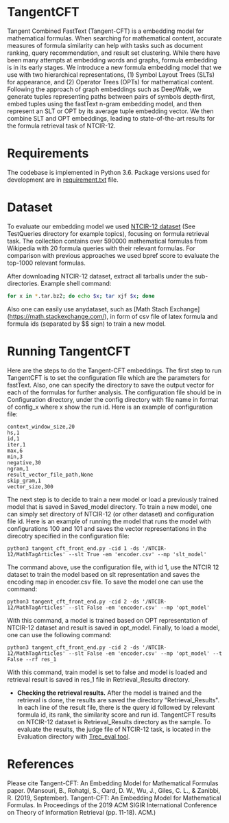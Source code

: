 # TangentCFT
Tangent Combined FastText (Tangent-CFT) is a embedding model for mathematical formulas. When searching for mathematical content, accurate measures of formula similarity can help with tasks such as document ranking, query recommendation, and result set clustering. While there have been many attempts at embedding words and graphs, formula embedding is in its early stages. 
We introduce a new formula embedding model that we use with two hierarchical representations, (1) Symbol Layout Trees (SLTs) for appearance, and (2) Operator Trees (OPTs) for mathematical content. Following the approach of graph embeddings such as DeepWalk, we generate tuples representing paths between pairs of symbols depth-first, embed tuples using the fastText n-gram embedding model, and then represent an SLT or OPT by its average tuple embedding vector. We then combine SLT and OPT embeddings, leading to state-of-the-art results for the formula retrieval task of NTCIR-12.

# Requirements
The codebase is implemented in Python 3.6. Package versions used for development are in [requirement.txt](https://github.com/BehroozMansouri/TangentCFT/blob/master/requirements.txt) file.

# Dataset
To evaluate our embedding model we used [NTCIR-12 dataset](https://www.cs.rit.edu/~rlaz/NTCIR-12_MathIR_Wikipedia_Corpus.zip) (See TestQueries directory for example topics), focusing on formula retrieval task. The collection contains over 590000 mathematical formulas from Wikipedia with 20 formula queries with their relevant formulas. For comparison with previous approaches we used bpref score to evaluate the top-1000 relevant formulas.

After downloading NTCIR-12 dataset, extract all tarballs under the sub-directories. Example shell command:
```sh
for x in *.tar.bz2; do echo $x; tar xjf $x; done
```

Also one can easily use anydataset, such as [Math Stach Exchange] (https://math.stackexchange.com/), in form of csv file of latex formula and formula ids (separated by $$ sign) to train a new model. 

# Running TangentCFT
Here are the steps to do the Tangent-CFT embeddings. 
The first step to run TangentCFT is to set the configuration file which are the parameters for fastText. Also, one can specify the directory to save the output vector for each of the formulas for further analysis. The configuration file should be in Configuration directory, under the config directory with file name in format of config_x where x show the run id. Here is an example of configuration file:
```
context_window_size,20
hs,1
id,1
iter,1
max,6
min,3
negative,30
ngram,1
result_vector_file_path,None
skip_gram,1
vector_size,300

```
The next step is to decide to train a new model or load a previously trained model that is saved in Saved_model directory. To train a new model, one can simply set directory of NTCIR-12 (or other dataset) and configuration file id. Here is an example of running the model that runs the model with configurations 100 and 101 and saves the vector representations in the direcotry specified in the configuration file:
```
python3 tangent_cft_front_end.py -cid 1 -ds '/NTCIR-12/MathTagArticles' --slt True -em 'encoder.csv' --mp 'slt_model'
```
The command above, use the configuration file, with id 1, use the NTCIR 12 dataset to train the model based on slt representation and saves the encoding map in encoder.csv file. To save the model one can use the command:
```
python3 tangent_cft_front_end.py -cid 2 -ds '/NTCIR-12/MathTagArticles' --slt False -em 'encoder.csv' --mp 'opt_model' 
```
With this command, a model is trained based on OPT representation of NTCIR-12 dataset and result is saved in opt_model. Finally, to load a model, one can use the following command:
```
python3 tangent_cft_front_end.py -cid 2 -ds '/NTCIR-12/MathTagArticles' --slt False -em 'encoder.csv' --mp 'opt_model' --t False --rf res_1
```
With this command, train model is set to false and model is loaded and retrieval result is saved in res_1 file in Retrieval_Results directory.

* **Checking the retrieval results.** After the model is trained and the retrieval is done, the results are saved the directory "Retrieval_Results". In each line of the result file, there is the query id followed by relevant formula id, its rank, the similarity score and run id. TangentCFT results on NTCIR-12 dataset is Retrieval_Results directory as the sample. To evaluate the results, the judge file of NTCIR-12 task, is located in the Evaluation directory with [Trec_eval tool](https://trec.nist.gov/trec_eval/). 

# References
Please cite Tangent-CFT: An Embedding Model for Mathematical Formulas paper. (Mansouri, B., Rohatgi, S., Oard, D. W., Wu, J., Giles, C. L., & Zanibbi, R. (2019, September). Tangent-CFT: An Embedding Model for Mathematical Formulas. In Proceedings of the 2019 ACM SIGIR International Conference on Theory of Information Retrieval (pp. 11-18). ACM.)
